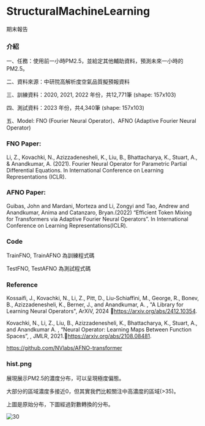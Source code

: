 # StructuralMachineLearning
期末報告

### 介紹

一、任務：使用前一小時PM2.5，並給定其他輔助資料，預測未來一小時的PM2.5。

二、資料來源：中研院高解析度空氣品質擬預報資料

三、訓練資料：2020, 2021, 2022 年份，共12,771筆 (shape: 157x103)

四、測試資料：2023 年份，共4,340筆 (shape: 157x103)

五、Model: FNO (Fourier Neural Operator)、AFNO (Adaptive Fourier Neural Operator)

### FNO Paper: 
Li, Z., Kovachki, N., Azizzadenesheli, K., Liu, B., Bhattacharya, K., Stuart, A., & Anandkumar, A. (2021). Fourier Neural Operator for Parametric Partial Differential Equations. In International Conference on Learning Representations (ICLR).

### AFNO Paper:
Guibas, John and Mardani, Morteza and Li, Zongyi and Tao, Andrew and Anandkumar, Anima and Catanzaro, Bryan.(2022) “Efficient Token Mixing for Transformers via Adaptive Fourier Neural Operators”. In International Conference on Learning Representations(ICLR).

### Code

TrainFNO, TrainAFNO 為訓練程式碼

TestFNO, TestAFNO 為測試程式碼

### Reference
Kossaifi, J., Kovachki, N., Li, Z., Pitt, D., Liu-Schiaffini, M., George, R., Bonev, B., Azizzadenesheli, K., Berner, J., and Anandkumar, A. , "A Library for Learning Neural Operators", ArXiV, 2024 https://arxiv.org/abs/2412.10354.

Kovachki, N., Li, Z., Liu, B., Azizzadenesheli, K., Bhattacharya, K., Stuart, A., and Anandkumar A. , “Neural Operator: Learning Maps Between Function Spaces”, , JMLR, 2021.https://arxiv.org/abs/2108.08481.

https://github.com/NVlabs/AFNO-transformer

### hist.png

展現展示PM2.5的濃度分布，可以呈現極度偏態。

大部分的區域濃度多接近0，但其實我們比較關注中高濃度的區域(>35)。

上圖是原始分布，下圖經過對數轉換的分布。



![30](https://github.com/user-attachments/assets/c800ece7-302f-4d92-8bb5-0831d3a703c1)

